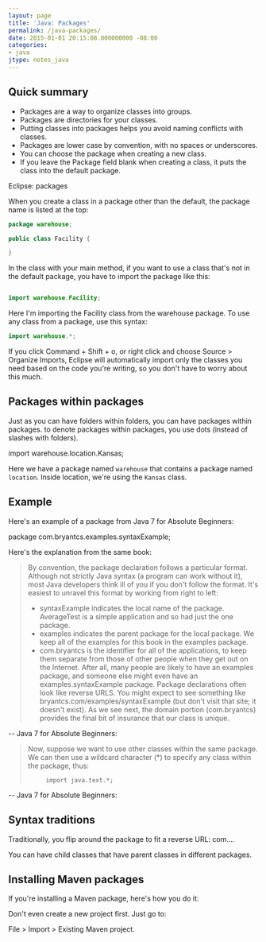 ```yaml
---
layout: page
title: 'Java: Packages'
permalink: /java-packages/
date: 2015-01-01 20:15:08.000000000 -08:00
categories:
- java
jtype: notes_java
---
```


## Quick summary

* Packages are a way to organize classes into groups.
* Packages are directories for your classes.
* Putting classes into packages helps you avoid naming conflicts with classes.
* Packages are lower case by convention, with no spaces or underscores.
* You can choose the package when creating a new class.
* If you leave the Package field blank when creating a class, it puts the class into the default package.

Eclipse: packages

When you create a class in a package other than the default, the package name is listed at the top:

```java
package warehouse;

public class Facility {

}
```

In the class with your main method, if you want to use a class that's not in the default package, you have to import the package like this:

```java

import warehouse.Facility;
```

Here I'm importing the Facility class from the warehouse package.
To use any class from a package, use this syntax:

```java
import warehouse.*;
```

If you click Command + Shift + o, or right click and choose Source > Organize Imports, Eclipse will automatically import only the classes you need based on the code you're writing, so you don't have to worry about this much.

## Packages within packages

Just as you can have folders within folders, you can have packages within packages. to denote packages within packages, you use dots (instead of slashes with folders).

import warehouse.location.Kansas;

Here we have a package named `warehouse` that contains a package named `location`. Inside location, we're using the `Kansas` class.

## Example

Here's an example of a package from Java 7 for Absolute Beginners:

package com.bryantcs.examples.syntaxExample;

Here's the explanation from the same book:

> By convention, the package declaration follows a particular format. Although not strictly Java syntax (a program can work without it), most Java developers think ill of you if you don't follow the format. It's easiest to unravel this format by working from right to left:
>
> * syntaxExample indicates the local name of the package. AverageTest is a simple application and so had just the one package.
> * examples indicates the parent package for the local package. We keep all of the examples for this book in the examples package.
> * com.bryantcs is the identifier for all of the applications, to keep them separate from those of other people when they get out on the Internet. After all, many people are likely to have an examples package, and someone else might even have an examples.syntaxExample package. Package declarations often look like reverse URLS. You might expect to see something like bryantcs.com/examples/syntaxExample (but don't visit that site; it doesn't exist). As we see next, the domain portion (com.bryantcs) provides the final bit of insurance that our class is unique.

-- Java 7 for Absolute Beginners:

> Now, suppose we want to use other classes within the same package. We can then use a wildcard character (*) to specify any class within the package, thus:
>
>          import java.text.*;

-- Java 7 for Absolute Beginners:

## Syntax traditions

Traditionally, you flip around the package to fit a reverse URL: com....

You can have child classes that have parent classes in different packages.

## Installing Maven packages

If you're installing a Maven package, here's how you do it:

Don't even create a new project first. Just go to:

File > Import > Existing Maven project.